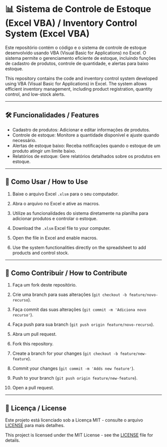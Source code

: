 # 📊 Sistema de Controle de Estoque (Excel VBA) / Inventory Control System (Excel VBA)

Este repositório contém o código e o sistema de controle de estoque desenvolvido usando VBA (Visual Basic for Applications) no Excel. O sistema permite o gerenciamento eficiente de estoque, incluindo funções de cadastro de produtos, controle de quantidade, e alertas para baixo estoque.

This repository contains the code and inventory control system developed using VBA (Visual Basic for Applications) in Excel. The system allows efficient inventory management, including product registration, quantity control, and low-stock alerts.

---

## 🛠️ Funcionalidades / Features

- Cadastro de produtos: Adicionar e editar informações de produtos.
- Controle de estoque: Monitore a quantidade disponível e ajuste quando necessário.
- Alertas de estoque baixo: Receba notificações quando o estoque de um produto atingir um limite baixo.
- Relatórios de estoque: Gere relatórios detalhados sobre os produtos em estoque.

---

## 📂 Como Usar / How to Use

1. Baixe o arquivo Excel `.xlsm` para o seu computador.
2. Abra o arquivo no Excel e ative as macros.
3. Utilize as funcionalidades do sistema diretamente na planilha para adicionar produtos e controlar o estoque.

1. Download the `.xlsm` Excel file to your computer.
2. Open the file in Excel and enable macros.
3. Use the system functionalities directly on the spreadsheet to add products and control stock.

---

## 📂 Como Contribuir / How to Contribute

1. Faça um fork deste repositório.
2. Crie uma branch para suas alterações (`git checkout -b feature/novo-recurso`).
3. Faça commit das suas alterações (`git commit -m 'Adiciona novo recurso'`).
4. Faça push para sua branch (`git push origin feature/novo-recurso`).
5. Abra um pull request.

1. Fork this repository.
2. Create a branch for your changes (`git checkout -b feature/new-feature`).
3. Commit your changes (`git commit -m 'Adds new feature'`).
4. Push to your branch (`git push origin feature/new-feature`).
5. Open a pull request.

---

## 📄 Licença / License

Este projeto está licenciado sob a Licença MIT - consulte o arquivo [LICENSE](LICENSE) para mais detalhes.

This project is licensed under the MIT License - see the [LICENSE](LICENSE) file for details.

